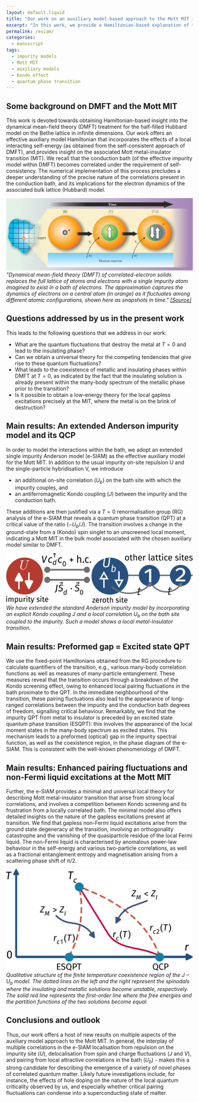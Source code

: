 ```yaml
---
layout: default.liquid
title: "Our work on an auxiliary model-based approach to the Mott MIT is now available on the arxiv."
excerpt: "In this work, we provide a Hamiltonian-based explanation of the phenomenology of DMFT, obtaining new insights on then MIT along the way."
permalink: /esiam/
categories:
  - manuscript
tags:
  - impurity models
  - Mott MIT
  - auxiliary models
  - Kondo effect
  - quantum phase transition
---
```


## Some background on DMFT and the Mott MIT

This work is devoted towards obtaining Hamiltonian-based insight into the dynamical mean-field theory (DMFT) treatment for the half-filled Hubbard model on the Bethe lattice in infinite dimensions. Our work offers an effective auxiliary model Hamiltonian that incorporates the effects of a local interacting self-energy (as obtained from the self-consistent approach of DMFT), and provides insight on the associated Mott metal-insulator transition (MIT). We recall that the conduction bath (of the effective impurity model within DMFT) becomes correlated under the requirement of self-consistency. The numerical implementation of this process precludes a deeper understanding of the precise nature of the correlations present in the conduction bath, and its implications for the electron dynamics of the associated bulk lattice (Hubbard) model. 

![](/assets/images/posts/dmft.jpeg)
_"Dynamical mean-field theory (DMFT) of correlated-electron solids replaces the full lattice of atoms and electrons with a single impurity atom imagined to exist in a bath of electrons. The approximation captures the dynamics of electrons on a central atom (in orange) as it fluctuates among different atomic configurations, shown here as snapshots in time." [[Source]](https://physicstoday.scitation.org/doi/10.1063/1.1712502)_

## Questions addressed by us in the present work

This leads to the following questions that we address in our work:
- What are the quantum fluctuations that destroy the metal at $T=0$ and lead to the insulating phase?
- Can we obtain a universal theory for the competing tendencies that give rise to these quantum fluctuations?
- What leads to the coexistence of metallic and insulating phases within DMFT at $T=0$, as indicated by the fact that the insulating solution is already present within the many-body spectrum of the metallic phase prior to the transition?
- Is it possible to obtain a low-energy theory for the local gapless excitations precisely at the MIT, where the metal is on the brink of destruction? 

## Main results: An extended Anderson impurity model and its QCP

In order to model the interactions within the bath, we adopt an extended single impurity Anderson model (e-SIAM) as the effective auxiliary model for the Mott MIT. In addition to the usual impurity on-site repulsion U and the single-particle hybridisation V, we introduce 
- an additional on-site correlation ($U_b$) on the bath site with which the impurity couples, and
- an antiferromagnetic Kondo coupling ($J$) between the impurity and the conduction bath. 

These additions are then justified via a $T=0$ renormalisation group (RG) analysis of the e-SIAM that reveals a quantum phase transition (QPT) at a critical value of the ratio ($-U_b/J$). The transition involves a change in the ground-state from a (Kondo) spin singlet to an unscreened local moment, indicating a Mott MIT in the bulk model associated with the chosen auxiliary model similar to DMFT. 

![](/assets/images/posts/esiam_bare.svg)
_We have extended the standard Anderson impurity model by incorporating an explicit Kondo coupling $J$ and a local correlation $U_b$ on the bath site coupled to the impurity. Such a model shows a local metal-insulator transition._

## Main results: Preformed gap = Excited state QPT

We use the fixed-point Hamiltonians obtained from the RG procedure to calculate quantifiers of the transition, e.g., various many-body correlation functions as well as measures of many-particle entanglement. These measures reveal that the transition occurs through a breakdown of the Kondo screening effect, owing to enhanced local pairing fluctuations in the bath proximate to the QPT. In the immediate neighbourhood of the transition, these pairing fluctuations also lead to the appearance of long-ranged correlations between the impurity and the conduction bath degrees of freedom, signalling critical behaviour. Remarkably, we find that the impurity QPT from metal to insulator is preceded by an excited state quantum phase transition (ESQPT): this involves the appearance of the local moment states in the many-body spectrum as excited states. This mechanism leads to a preformed (optical) gap in the impurity spectral function, as well as the coexistence region, in the phase diagram of the e-SIAM. This is consistent with the well-known phenomenology of DMFT. 

## Main results: Enhanced pairing fluctuations and non-Fermi liquid excitations at the Mott MIT

Further, the e-SIAM provides a minimal and universal local theory for describing Mott metal-insulator transition that arise from strong local correlations, and involves a competition between Kondo screening and its frustration from a locally correlated bath. The minimal model also offers detailed insights on the nature of the gapless excitations present at transition. We find that gapless non-Fermi liquid excitations arise from the ground state degeneracy at the transition, involving an orthogonality catastrophe and the vanishing of the quasiparticle residue of the local Fermi liquid. The non-Fermi liquid is characterised by anomalous power-law behaviour in the self-energy and various two-particle correlations, as well as a fractional entanglement entropy and magnetisation arising from a scattering phase shift of π/2. 

![](/assets/images/posts/coexistence-dmft.png)
_Qualitative structure of the finite temperature coexistence region of the $J - U_b$ model. The dotted lines on the left and the right represent the spinodals where the insulating and metallic solutions become unstable, respectively. The solid red line represents the first-order line where the free energies and the partition functions of the two solutions become equal._

## Conclusions and outlook

Thus, our work offers a host of new results on multiple aspects of the auxiliary model approach to the Mott MIT. In general, the interplay of multiple correlations in the e-SIAM localisation from repulsion on the impurity site ($U$), delocalisation from spin and charge fluctuations ($J$ and $V$), and pairing from local attractive correlations in the bath ($U_b$) - makes this a strong candidate for describing the emergence of a variety of novel phases of correlated quantum matter. Likely future investigations include, for instance, the effects of hole doping on the nature of the local quantum criticality observed by us, and especially whether critical pairing fluctuations can condense into a superconducting state of matter.
